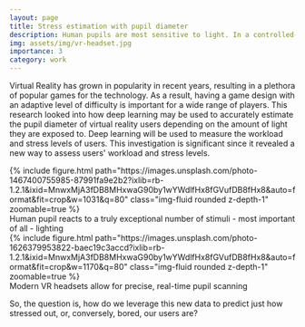 ```yaml
---
layout: page
title: Stress estimation with pupil diameter
description: Human pupils are most sensitive to light. In a controlled-lighting environment, we can use the pupil diameter information to predict user stress level. 
img: assets/img/vr-headset.jpg
importance: 3
category: work
---
```


Virtual Reality has grown in popularity in recent years, resulting in a plethora of popular games for the technology. As a result, having a game design with an adaptive level of difficulty is important for a wide range of players.
This research looked into how deep learning may be used to accurately estimate the pupil diameter of virtual reality users depending on the amount of light they are exposed to. Deep learning will be used to measure the workload and stress levels of users. This investigation is significant since it revealed a new way to assess users' workload and stress levels.

<div class="row mt-3" style="justify-content:center;">
    <div class="col-sm-6 mt-3 mt-md-0" >
        {% include figure.html path="https://images.unsplash.com/photo-1467400755985-87991fa9e2b2?ixlib=rb-1.2.1&ixid=MnwxMjA3fDB8MHxwaG90by1wYWdlfHx8fGVufDB8fHx8&auto=format&fit=crop&w=1031&q=80" class="img-fluid rounded z-depth-1" zoomable=true %}
        <div class="caption" >
            Human pupil reacts to a truly exceptional number of stimuli - most important of all - lighting
        </div>
    </div>
    <div class="col-sm-6 mt-3 mt-md-0" >
        {% include figure.html path="https://images.unsplash.com/photo-1626379953822-baec19c3accd?ixlib=rb-1.2.1&ixid=MnwxMjA3fDB8MHxwaG90by1wYWdlfHx8fGVufDB8fHx8&auto=format&fit=crop&w=1170&q=80" class="img-fluid rounded z-depth-1" zoomable=true %}
        <div class="caption" >
            Modern VR headsets allow for precise, real-time pupil scanning
        </div>
    </div>
</div>

So, the question is, how do we leverage this new data to predict just how stressed out, or, conversely, bored, our users are?

